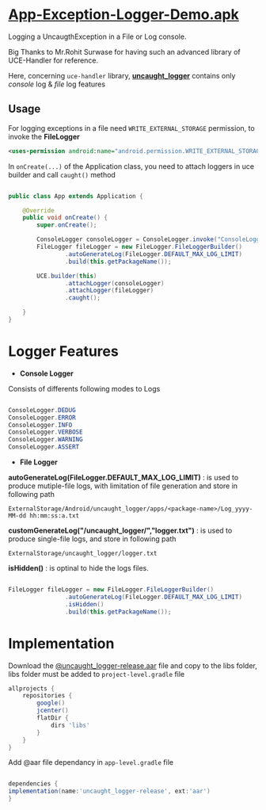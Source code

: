 # [App-Exception-Logger-Demo.apk][0]

Logging a UncaugthException in a File or Log console.

Big Thanks to Mr.Rohit Surwase for having such an advanced library of UCE-Handler for reference.

Here, concerning `uce-handler` library, [<b>uncaught_logger</b>][2] contains only <i>console</i> log & <i>file</i> log features

## Usage

For logging exceptions in a file need `WRITE_EXTERNAL_STORAGE` permission, to invoke the <b>FileLogger</b>

```xml
<uses-permission android:name="android.permission.WRITE_EXTERNAL_STORAGE"/>
```

In `onCreate(...)` of the Application class, you need to attach loggers in uce builder and call `caught()` method

```java

public class App extends Application {

    @Override
    public void onCreate() {
        super.onCreate();

        ConsoleLogger consoleLogger = ConsoleLogger.invoke("ConsoleLogger", ConsoleLogger.DEDUG);
        FileLogger fileLogger = new FileLogger.FileLoggerBuilder()
                .autoGenerateLog(FileLogger.DEFAULT_MAX_LOG_LIMIT)
                .build(this.getPackageName());

        UCE.builder(this)
                .attachLogger(consoleLogger)
                .attachLogger(fileLogger)
                .caught();

    }
}

```

# Logger Features

* <b>Console Logger</b>

Consists of  differents following modes to Logs

```java

ConsoleLogger.DEDUG
ConsoleLogger.ERROR
ConsoleLogger.INFO
ConsoleLogger.VERBOSE
ConsoleLogger.WARNING
ConsoleLogger.ASSERT

```
* <b>File Logger</b>

<b>autoGenerateLog(FileLogger.DEFAULT_MAX_LOG_LIMIT)</b> : is used to produce mutiple-file logs, with limitation of file generation and store in following path

`ExternalStorage/Android/uncaught_logger/apps/<package-name>/Log_yyyy-MM-dd hh:mm:ss:a.txt`

<b>customGenerateLog("/uncaught_logger/","logger.txt")</b> : is used to produce single-file logs, and store in following path

`ExternalStorage/uncaught_logger/logger.txt`

<b>isHidden()</b> : is optinal to hide the logs files.
```java

FileLogger fileLogger = new FileLogger.FileLoggerBuilder()
                .autoGenerateLog(FileLogger.DEFAULT_MAX_LOG_LIMIT)
                .isHidden()
                .build(this.getPackageName());

```

# Implementation
Download the [@uncaught_logger-release.aar][3] file and copy to the libs folder, libs folder must be added to `project-level.gradle` file

```gradle
allprojects {
    repositories {
        google()
        jcenter()
        flatDir {
            dirs 'libs'
        }
    }
}

```
Add @aar file dependancy in `app-level.gradle` file

```gradle

dependencies {
implementation(name:'uncaught_logger-release', ext:'aar')
}

```



 [0]:https://github.com/Parmar-07/App-Exception-Logger-Demo/raw/master/app/demo/uce_demo.apk
 [1]:https://github.com/RohitSurwase/UCE-Handler
 [2]:https://github.com/DineshParmar65412369/App-Exception-Logger-Demo/tree/master/uncaught_logger
 [3]:https://github.com/DineshParmar65412369/App-Exception-Logger-Demo/raw/master/uncaught_logger/aar/uncaught_logger-release.aar


